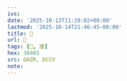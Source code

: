 ```yaml
---
ivs:
date: '2025-10-13T11:28:02+08:00'
lastmod: '2025-10-14T21:46:45-08:00'
title: 󰛉
url: 󰛉
tags: [𰐃, 廅]
hex: 30403
src: GHZR, DCCV
note:
---
```


